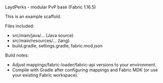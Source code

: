 LaydPerks - modular PvP base (Fabric 1.16.5)

This is an example scaffold.

Files included:
- src/main/java/... (Java source)
- src/main/resources/... (lang)
- build.gradle, settings.gradle, fabric.mod.json

Build notes:
- Adjust mappings/fabric-loader/fabric-api versions to your environment.
- Compile with Gradle after configuring mappings and Fabric MDK (or use your existing Fabric workspace).
